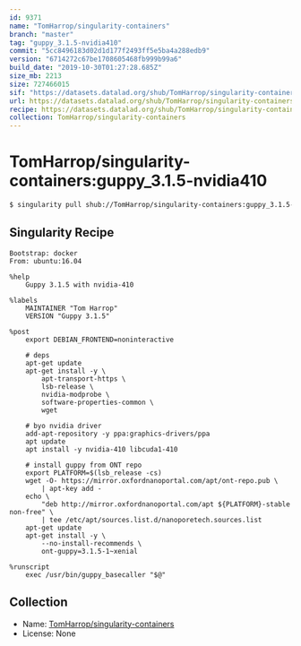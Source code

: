 ```yaml
---
id: 9371
name: "TomHarrop/singularity-containers"
branch: "master"
tag: "guppy_3.1.5-nvidia410"
commit: "5cc8496183d02d1d177f2493ff5e5ba4a288edb9"
version: "6714272c67be1708605468fb999b99a6"
build_date: "2019-10-30T01:27:28.685Z"
size_mb: 2213
size: 727466015
sif: "https://datasets.datalad.org/shub/TomHarrop/singularity-containers/guppy_3.1.5-nvidia410/2019-10-30-5cc84961-6714272c/6714272c67be1708605468fb999b99a6.simg"
url: https://datasets.datalad.org/shub/TomHarrop/singularity-containers/guppy_3.1.5-nvidia410/2019-10-30-5cc84961-6714272c/
recipe: https://datasets.datalad.org/shub/TomHarrop/singularity-containers/guppy_3.1.5-nvidia410/2019-10-30-5cc84961-6714272c/Singularity
collection: TomHarrop/singularity-containers
---
```


# TomHarrop/singularity-containers:guppy_3.1.5-nvidia410

```bash
$ singularity pull shub://TomHarrop/singularity-containers:guppy_3.1.5-nvidia410
```

## Singularity Recipe

```singularity
Bootstrap: docker
From: ubuntu:16.04

%help
    Guppy 3.1.5 with nvidia-410

%labels
    MAINTAINER "Tom Harrop"
    VERSION "Guppy 3.1.5"

%post
    export DEBIAN_FRONTEND=noninteractive

    # deps
    apt-get update
    apt-get install -y \
        apt-transport-https \
        lsb-release \
        nvidia-modprobe \
        software-properties-common \
        wget 

    # byo nvidia driver
    add-apt-repository -y ppa:graphics-drivers/ppa
    apt update
    apt install -y nvidia-410 libcuda1-410

    # install guppy from ONT repo
    export PLATFORM=$(lsb_release -cs) 
    wget -O- https://mirror.oxfordnanoportal.com/apt/ont-repo.pub \
        | apt-key add - 
    echo \
        "deb http://mirror.oxfordnanoportal.com/apt ${PLATFORM}-stable non-free" \
        | tee /etc/apt/sources.list.d/nanoporetech.sources.list 
    apt-get update
    apt-get install -y \
        --no-install-recommends \
        ont-guppy=3.1.5-1~xenial

%runscript
    exec /usr/bin/guppy_basecaller "$@"
```

## Collection

 - Name: [TomHarrop/singularity-containers](https://github.com/TomHarrop/singularity-containers)
 - License: None

